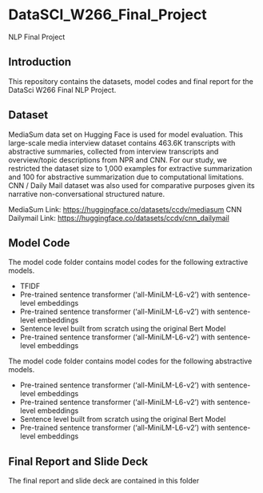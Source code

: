 # DataSCI_W266_Final_Project
NLP Final Project

## Introduction
This repository contains the datasets, model codes and final report for the DataSci W266 Final NLP Project.

## Dataset
MediaSum data set on Hugging Face is used for model evaluation. This large-scale media interview dataset contains 463.6K transcripts with abstractive summaries, collected from interview transcripts and overview/topic descriptions from NPR and CNN. For our study, we restricted the dataset size to 1,000 examples for extractive summarization and 100 for abstractive summarization due to computational limitations. CNN / Daily Mail dataset was also used for comparative purposes given its narrative non-conversational structured nature.

MediaSum Link: https://huggingface.co/datasets/ccdv/mediasum
CNN Dailymail Link: https://huggingface.co/datasets/ccdv/cnn_dailymail

## Model Code
The model code folder contains model codes for the following extractive models.
- TFIDF	            
- Pre-trained sentence transformer (‘all-MiniLM-L6-v2’) with sentence-level embeddings 
- Pre-trained sentence transformer (‘all-MiniLM-L6-v2’) with sentence-level embeddings 
- Sentence level built from scratch using the original Bert Model 
- Pre-trained sentence transformer (‘all-MiniLM-L6-v2’) with sentence-level embeddings 

The model code folder contains model codes for the following abstractive models.       
- Pre-trained sentence transformer (‘all-MiniLM-L6-v2’) with sentence-level embeddings 
- Pre-trained sentence transformer (‘all-MiniLM-L6-v2’) with sentence-level embeddings 
- Sentence level built from scratch using the original Bert Model 
- Pre-trained sentence transformer (‘all-MiniLM-L6-v2’) with sentence-level embeddings 

## Final Report and Slide Deck
The final report and slide deck are contained in this folder

